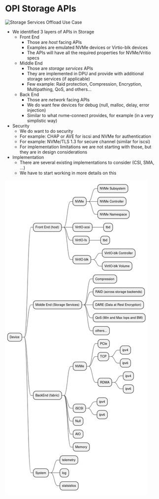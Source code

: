 # OPI Storage APIs

![Storage Services Offload Use Case](../doc/minutes/images/API-Storage-Use-Case.png)

- We identified 3 layers of APIs in Storage
  - Front End
    - Those are *host* facing APIs
    - Examples are emulated NVMe devices or Virtio-blk devices
    - The APIs will have all the required properties for NVMe/Vritio specs
  - Middle End
    - Those are *storage services* APIs
    - They are implemented in DPU and provide with additional storage services (if applicable)
    - Few example: Raid protection, Compression, Encryption, Multipathing, QoS, and others...
  - Back End
    - Those are *network* facing APIs
    - We do want few devices for debug (null, malloc, delay, error injection)
    - Similar to what nvme-connect provides, for example (in a very simplistic way)
- Security
  - We do want to do security
  - For example: CHAP or AVE for iscsi and NVMe for authentication
  - For example: NVMe/TLS 1.3 for secure channel (similar for iscsi)
  - For implementation limitations we are not starting with those, but they are in design considerations
- Implementation
  - There are several existing implementations to consider (CSI, SMA, ...)
  - We have to start working in more details on this

![Storage APIs High Level Diagram](DPU-API-Storage.png)
